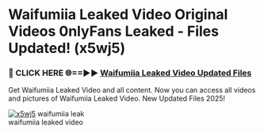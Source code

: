 # Waifumiia Leaked Video Original Videos 0nlyFans Leaked - Files Updated! (x5wj5)

<h3>🔴 CLICK HERE 🌐==►► <a href="https://tinyurl.com/ms9xzufz" rel="nofollow">Waifumiia Leaked Video Updated Files</a></h3>

Get Waifumiia Leaked Video and all content. Now you can access all videos and pictures of Waifumiia Leaked Video. New Updated Files 2025!

[![x5wj5](https://i.imgur.com/ppqm5kG.gif)](https://tinyurl.com/ms9xzufz)
waifumiia leak<br>
waifumiia leaked video